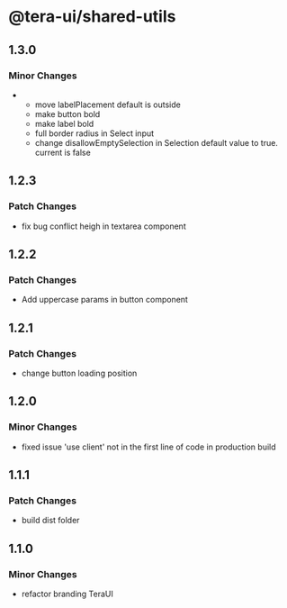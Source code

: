 # @tera-ui/shared-utils

## 1.3.0

### Minor Changes

- - move labelPlacement default is outside
  - make button bold
  - make label bold
  - full border radius in Select input
  - change disallowEmptySelection in Selection default value to true. current is false

## 1.2.3

### Patch Changes

- fix bug conflict heigh in textarea component

## 1.2.2

### Patch Changes

- Add uppercase params in button component

## 1.2.1

### Patch Changes

- change button loading position

## 1.2.0

### Minor Changes

- fixed issue 'use client' not in the first line of code in production build

## 1.1.1

### Patch Changes

- build dist folder

## 1.1.0

### Minor Changes

- refactor branding TeraUI
